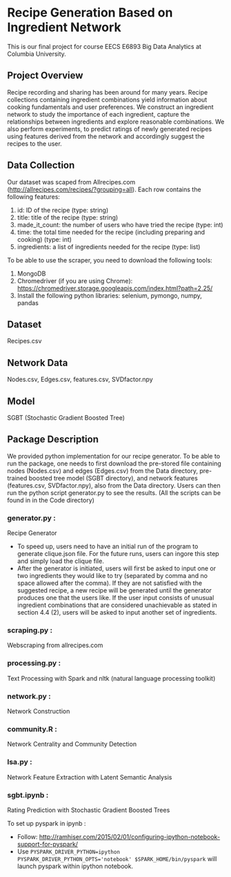 # Recipe Generation Based on Ingredient Network

This is our final project for course EECS E6893 Big Data Analytics at Columbia University.

## Project Overview
Recipe recording and sharing has been around for many years. Recipe collections containing ingredient combinations yield information about cooking fundamentals and user preferences. We construct an ingredient network to study the importance of each ingredient, capture the relationships between ingredients and explore reasonable combinations. We also perform experiments, to predict ratings of newly generated recipes using features derived from the network and accordingly suggest the recipes to the user. 

## Data Collection

Our dataset was scaped from Allrecipes.com (http://allrecipes.com/recipes/?grouping=all). Each row contains the following features:
  1. id: ID of the recipe (type: string)
  2. title: title of the recipe (type: string)
  3. made_it_count: the number of users who have tried the recipe (type: int)
  4. time: the total time needed for the recipe (including preparing and cooking) (type: int)
  5. ingredients: a list of ingredients needed for the recipe (type: list)

To be able to use the scraper, you need to download the following tools:
  1. MongoDB
  2. Chromedriver (if you are using Chrome):
  https://chromedriver.storage.googleapis.com/index.html?path=2.25/
  3. Install the following python libraries:
  selenium, pymongo, numpy, pandas

## Dataset
Recipes.csv 

## Network Data
Nodes.csv, Edges.csv, features.csv, SVDfactor.npy 

## Model
SGBT (Stochastic Gradient Boosted Tree)

## Package Description
We provided python implementation for our recipe generator. To be able to run the package, one needs to first download the pre-stored file containing nodes (Nodes.csv) and edges (Edges.csv) from the Data directory, pre-trained boosted tree model (SGBT directory), and network features (features.csv, SVDfactor.npy), also from the Data directory. Users can then run the python script generator.py to see the results. (All the scripts can be found in in the Code directory)

### generator.py : 
Recipe Generator
+ To speed up, users need to have an initial run of the program to generate clique.json file. For the future runs, users can ingore this step and simply load the clique file.
+ After the generator is initiated, users will first be asked to input one or two ingredients they would like to try (separated by comma and no space allowed after the comma). If they are not satisfied with the suggested recipe, a new recipe will be generated until the generator produces one that the users like. If the user input consists of unusual ingredient combinations that are considered unachievable as stated in section 4.4 (2), users will be asked to input another set of ingredients. 

### scraping.py :
Webscraping from allrecipes.com

### processing.py :
Text Processing with Spark and nltk (natural language processing toolkit)

### network.py :
Network Construction

### community.R :
Network Centrality and Community Detection

### lsa.py :
Network Feature Extraction with Latent Semantic Analysis

### sgbt.ipynb :
Rating Prediction with Stochastic Gradient Boosted Trees

To set up pyspark in ipynb :
+ Follow:  http://ramhiser.com/2015/02/01/configuring-ipython-notebook-support-for-pyspark/
+ Use 
`PYSPARK_DRIVER_PYTHON=ipython PYSPARK_DRIVER_PYTHON_OPTS='notebook' $SPARK_HOME/bin/pyspark`
will launch pyspark within ipython notebook.
